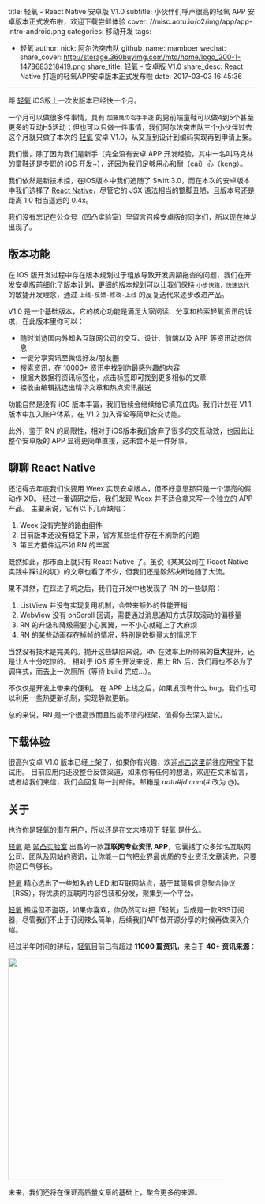 title: 轻氧 - React Native 安卓版 V1.0
subtitle: 小伙伴们呼声很高的轻氧 APP 安卓版本正式发布啦，欢迎下载尝鲜体验
cover: //misc.aotu.io/o2/img/app/app-intro-android.png
categories: 移动开发
tags:
  - 轻氧
author:
  nick: 阿尔法突击队
  github_name: mamboer
wechat:
  share_cover: http://storage.360buyimg.com/mtd/home/logo_200-1-1478683218419.png
  share_title: 轻氧 - 安卓版 V1.0
  share_desc: React Native 打造的轻氧APP安卓版本正式发布啦
date: 2017-03-03 16:45:36

---

距 [轻氧](//app.aotu.io) iOS版上一次发版本已经快一个月。

一个月可以做很多件事情，具有 `加藤鹰の右手手速` 的男前端童鞋可以做4到5个甚至更多的互动H5活动；但也可以只做一件事情，我们阿尔法突击队三个小伙伴过去这个月就只做了本次的 [轻氧](//app.aotu.io) 安卓 V1.0，从交互到设计到编码实现再到申请上架。

我们慢，除了因为我们是新手（完全没有安卓 APP 开发经验，其中一名叫马克林的童鞋还是专职的 iOS 开发~），还因为我们足够用心和耐（cai）心（keng）。

我们依然是新技术控，在iOS版本中我们追随了 Swift 3.0，而在本次的安卓版本中我们选择了 [React Native](https://facebook.github.io/react-native/)，尽管它的 JSX 语法相当的蹩脚丑陋，且版本号还是距离 1.0 相当遥远的 0.4x。

我们没有忘记在公众号（凹凸实验室）里留言召唤安卓版的同学们，所以现在神龙出现了。

## 版本功能

在 iOS 版开发过程中存在版本规划过于粗放导致开发周期拖沓的问题，我们在开发安卓版前细化了版本计划，更细的版本规划可以让我们保持 `小步快跑，快速迭代` 的敏捷开发理念，通过 `上线-反馈-修改-上线` 的反复迭代来逐步改进产品。

V1.0 是一个基础版本，它的核心功能是满足大家阅读、分享和检索轻氧资讯的诉求，在此版本里你可以：

- 随时浏览国内外知名互联网公司的交互、设计、前端以及 APP 等资讯动态信息
- 一键分享资讯至微信好友/朋友圈
- 搜索资讯，在 10000+ 资讯中找到你最感兴趣的内容
- 根据大数据将资讯标签化，点击标签即可找到更多相似的文章
- 接收由编辑挑选出精华文章和热点资讯推送

功能自然是没有 iOS 版本丰富，我们后续会继续给它填充血肉。我们计划在 V1.1 版本中加入账户体系，在 V1.2 加入评论等简单社交功能。

此外，鉴于 RN 的局限性，相对于iOS版本我们舍弃了很多的交互动效，也因此让整个安卓版的 APP 显得更简单直接，这未尝不是一件好事。

## 聊聊 React Native

还记得去年底我们说要用 Weex 实现安卓版本，但不好意思那只是一个漂亮的假动作 XD。
经过一番调研之后，我们发现 Weex 并不适合拿来写一个独立的 APP 产品。
主要来说，它有以下几点缺陷：

1. Weex 没有完整的路由组件
2. 目前版本还没有稳定下来，官方某些组件存在不刷新的问题
3. 第三方插件远不如 RN 的丰富

既然如此，那市面上就只有 React Native 了。虽说《某某公司在 React Native 实践中踩过的坑》的文章也看了不少，但我们还是毅然决断地随了大流。

果不其然，在踩进了坑之后，我们在开发中也发现了 RN 的一些缺陷：

1. ListView 并没有实现复用机制，会带来额外的性能开销
2. WebView 没有 onScroll 回调，需要通过消息通知方式获取滚动的偏移量
3. RN 的升级和降级需要小心翼翼，一不小心就碰上了大麻烦
4. RN 的某些动画存在掉帧的情况，特别是数据量大的情况下

当然没有技术是完美的。抛开这些缺陷来说，RN 在效率上所带来的**巨大**提升，还是让人十分吃惊的。
相对于 iOS 原生开发来说，用上 RN 后，我们再也不必为了调样式，而去上一次厕所（等待 build 完成...）。

不仅仅是开发上带来的便利。
在 APP 上线之后，如果发现有什么 bug，我们也可以利用一些热更新机制，实现静默更新。

总的来说，RN 是一个很高效而且性能不错的框架，值得你去深入尝试。

## 下载体验

很高兴安卓 V1.0 版本已经上架了，如果你有兴趣，欢迎[点击这里](http://a.app.qq.com/o/simple.jsp?pkgname=com.aurorarn)前往应用宝下载试用。
目前应用内还没整合反馈渠道，如果你有任何的想法，欢迎在文末留言，或者给我们来信，我们会回复每一封邮件。邮箱是 *aotu#jd.com*(# 改为 @)。

## 关于

也许你是轻氧的潜在用户，所以还是在文末唠叨下 [轻氧](//app.aotu.io) 是什么。

[轻氧](//app.aotu.io) 是 [凹凸实验室](//aotu.io) 出品的一款**互联网专业资讯 APP**，它囊括了众多知名互联网公司、团队及网站的资讯，让你能一口气把业界最优质的专业资讯文章读完，只要你这口气够长。

[轻氧](//app.aotu.io) 精心选出了一些知名的 UED 和互联网站点，基于其简易信息聚合协议（RSS），将优质的互联网内容包装和分发，聚集到一个平台。

[轻氧](//app.aotu.io) 搬运但不盗窃，如果你喜欢，你仍然可以把「轻氧」当成是一款RSS订阅器，尽管我们不止于订阅辣么简单，后续我们APP做开源分享的时候再做深入介绍。

经过半年时间的耕耘，[轻氧](//app.aotu.io)目前已有超过 **11000 篇资讯**，来自于 **40+ 资讯来源**：

<img src="http://storage.360buyimg.com/mtd/home/origins_2-1-1478676025006.png" width="450px">

未来，我们还将在保证高质量文章的基础上，聚合更多的来源。
